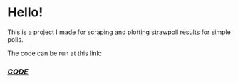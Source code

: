 # Hello!

This is a project I made for scraping and plotting strawpoll results for simple polls.

The code can be run at this link:

### [_CODE_](https://hub.gke.mybinder.org/user/aschoettler-strawpoll-cjew4x22/notebooks/test.ipynb)

